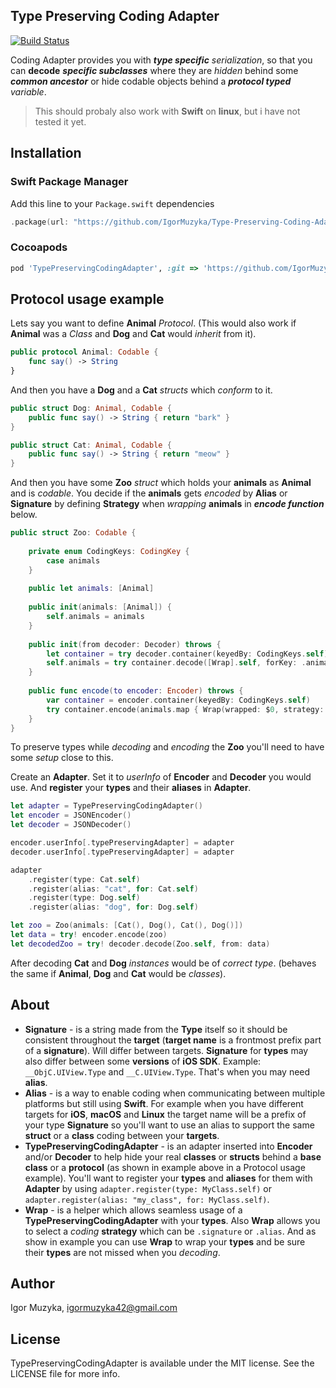 ## Type Preserving Coding Adapter

[![Build Status](https://travis-ci.org/IgorMuzyka/Type-Preserving-Coding-Adapter.svg?branch=master)](https://travis-ci.org/IgorMuzyka/Type-Preserving-Coding-Adapter)

Coding Adapter provides you with ***type specific*** *serialization*, so that you can **decode** ***specific subclasses*** where they are *hidden* behind some ***common ancestor*** or hide codable objects behind a ***protocol typed*** *variable*.

> This should probaly also work with **Swift** on **linux**, but i have not tested it yet.

## Installation

### Swift Package Manager

Add this line to your `Package.swift` dependencies

```swift
.package(url: "https://github.com/IgorMuzyka/Type-Preserving-Coding-Adapter", .branch("master"))
```

### Cocoapods

```ruby
pod 'TypePreservingCodingAdapter', :git => 'https://github.com/IgorMuzyka/Type-Preserving-Coding-Adapter.git'
```

## Protocol usage example

Lets say you want to define **Animal** _Protocol_. (This would also work if **Animal** was a _Class_ and **Dog** and **Cat** would _inherit_ from it).

```swift
public protocol Animal: Codable {   
    func say() -> String
}
```

And then you have a **Dog** and a **Cat** _structs_ which _conform_ to it.

```swift
public struct Dog: Animal, Codable {
    public func say() -> String { return "bark" }
}

public struct Cat: Animal, Codable {
    public func say() -> String { return "meow" }
}
```

And then you have some **Zoo** _struct_ which holds your **animals** as **Animal** and is _codable_. You decide if the **animals** gets _encoded_ by **Alias** or **Signature** by defining **Strategy** when _wrapping_ **animals** in **_encode function_** below.

```swift
public struct Zoo: Codable {
    
    private enum CodingKeys: CodingKey {
        case animals
    }
    
    public let animals: [Animal]
    
    public init(animals: [Animal]) {
        self.animals = animals
    }
    
    public init(from decoder: Decoder) throws {
        let container = try decoder.container(keyedBy: CodingKeys.self)
        self.animals = try container.decode([Wrap].self, forKey: .animals).map { $0.wrapped as! Animal }
    }
    
    public func encode(to encoder: Encoder) throws {
        var container = encoder.container(keyedBy: CodingKeys.self)
        try container.encode(animals.map { Wrap(wrapped: $0, strategy: .alias) }, forKey: .animals)
    }
}
```

To preserve types while _decoding_ and _encoding_ the **Zoo** you'll need to have some _setup_ close to this.

Create an **Adapter**. Set it to _userInfo_ of **Encoder** and **Decoder** you would use. And **register** your **types** and their **aliases** in **Adapter**.

```swift
let adapter = TypePreservingCodingAdapter()
let encoder = JSONEncoder()
let decoder = JSONDecoder()

encoder.userInfo[.typePreservingAdapter] = adapter
decoder.userInfo[.typePreservingAdapter] = adapter

adapter
	.register(type: Cat.self)
	.register(alias: "cat", for: Cat.self)
	.register(type: Dog.self)
	.register(alias: "dog", for: Dog.self)

let zoo = Zoo(animals: [Cat(), Dog(), Cat(), Dog()])
let data = try! encoder.encode(zoo)
let decodedZoo = try! decoder.decode(Zoo.self, from: data)
```
After decoding **Cat** and **Dog** _instances_ would be of _correct type_. (behaves the same if **Animal**, **Dog** and **Cat** would be _classes_).

## About

- **Signature** - is a string made from the **Type** itself so it should be consistent throughout the **target** (**target name** is a frontmost prefix part of a **signature**). Will differ between targets. **Signature** for **types** may also differ between some **versions** of **iOS SDK**. Example: `__ObjC.UIView.Type` and `__C.UIView.Type`. That's when you may need **alias**.
- **Alias** - is a way to enable coding when communicating between multiple platforms but still using **Swift**. For example when you have different targets for **iOS**, **macOS** and **Linux** the target name will be a prefix of your type **Signature** so you'll want to use an alias to support the same **struct** or a **class** coding between your **targets**.
- **TypePreservingCodingAdapter** - is an adapter inserted into **Encoder** and/or **Decoder** to help hide your real **classes** or **structs** behind a **base class** or a **protocol** (as shown in example above in a Protocol usage example). You'll want to register your **types** and **aliases** for them with **Adapter** by using `adapter.register(type: MyClass.self)` or `adapter.register(alias: "my_class", for: MyClass.self)`.
- **Wrap** - is a helper which allows seamless usage of a **TypePreservingCodingAdapter** with your **types**. Also **Wrap** allows you to select a _coding_ **strategy** which can be `.signature` or `.alias`. And as show in example you can use **Wrap** to wrap your **types** and be sure their **types** are not missed when you _decoding_.


## Author

Igor Muzyka, igormuzyka42@gmail.com

## License

TypePreservingCodingAdapter is available under the MIT license. See the LICENSE file for more info.
